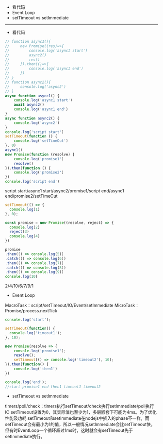 * 看代码
* Event Loop
* setTimeout vs setImmediate

---

* 看代码

```js
// function async1(){
//     new Promise((res)=>{
//         console.log('async1 start')
//         async2()
//         res()
//     }).then(()=>{
//         console.log('async1 end')
//     })
// }
// function async2(){
//     console.log('async2')
// }
async function async1() {
    console.log('async1 start')
    await async2()
    console.log('async1 end')
}
async function async2() {
    console.log('async2')
}
console.log('script start')
setTimeout(function () {
    console.log('setTimeOut')
}, 0)
async1()
new Promise(function (resolve) {
    console.log('promise1')
    resolve()
}).then(function () {
    console.log('promise2')
})
console.log('script end')
```

script start/async1 start/async2/promise1/script end/async1 end/promise2/setTimeOut

```js
setTimeout(() => {
  console.log(1)
}, 0);

const promise = new Promise((resolve, reject) => {
  console.log(2)
  reject(3)
  console.log(4)
})

promise
.then(() => console.log(5))
.catch(() => console.log(6))
.then(() => console.log(7))
.catch(() => console.log(8))
.then(() => console.log(9))  
console.log(10) 
```

2/4/10/6/7/9/1

* Event Loop

MacroTask：script/setTimeout/IO/Event/setImmediate
MicroTask：Promise/process.nextTick

```js
console.log('start');

setTimeout(function() {
  console.log('timeout1');
}, 10);

new Promise(resolve => {
    console.log('promise1');
    resolve();
    setTimeout(() => console.log('timeout2'), 10);
}).then(function() {
    console.log('then1')
})

console.log('end');
//start promise1 end then1 timeout1 timeout2
```

* setTimeout vs setImmediate

timers/poll/check：timers执行setTimeout/check执行setImmediate/poll执行IO
setTimeout设置为0，其实际值也至少为1，多层嵌套下可能为4ms。为了优化性能及功耗
setTimeout和setImmediate在nodejs中插入的phase不一样，而setTimeout会有最小为1的值，所以一般情况setImmediate会比setTimeout快。但有时EventLoop一个循环超过1ms时，这时就会有setTimeout先于setImmediate执行。